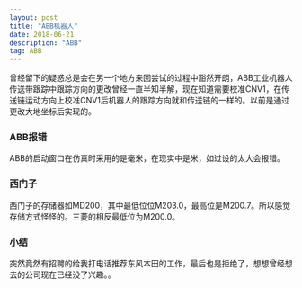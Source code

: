 ```yaml
---
layout: post
title: "ABB机器人"
date: 2018-06-21
description: "ABB"
tag: ABB
---
```

曾经留下的疑惑总是会在另一个地方来回尝试的过程中豁然开朗，ABB工业机器人传送带跟踪中跟踪方向的更改曾经一直半知半解，现在知道需要校准CNV1，在传送链运动方向上校准CNV1后机器人的跟踪方向就和传送链的一样的。以前是通过更改大地坐标后实现的。
### ABB报错
ABB的启动窗口在仿真时采用的是毫米，在现实中是米，如过设的太大会报错。
### 西门子
西门子的存储器如MD200，其中最低位位M203.0，最高位是M200.7。所以感觉存储方式怪怪的。三菱的相反最低位为M200.0。
### 小结
突然竟然有招聘的给我打电话推荐东风本田的工作，最后也是拒绝了，想想曾经想去的公司现在已经没了兴趣。。